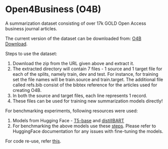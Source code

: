 
# Open4Business (O4B)
A summarization dataset consisting of over 17k GOLD Open Access business journal articles.

The current version of the dataset can be downloaded from: [O4B Download](https://drive.google.com/file/d/1VTuZ1krtDfgyhfIUVWmG9PdjJst8pc7S/view?usp=sharing).

Steps to use the dataset:

 1. Download the zip from the URL given above and extract it.
 2. The extracted directory will contain 7 files - 1 source and 1 target file for each of the splits, namely train, dev and test. For instance, for training set the file names will be train.source and train.target. The additional file called refs.bib consist of the bibtex reference for the articles used for creating O4B. 
 3. In both the source and target files, each line represents 1 record. 
 4. These files can be used for training new summarization models directly!
 
For benchmarking experiments, following resources were used:
1. Models from Hugging Face - [T5-base](https://huggingface.co/t5-base) and [distillBART](https://huggingface.co/sshleifer/distilbart-cnn-12-6)
2. For benchmarking the above models use these [steps](https://github.com/huggingface/transformers/tree/master/examples/seq2seq).
Please refer to HuggingFace documentation for any issues with fine-tuning the models.

For code re-use, refer [this](DatasetGeneration.md).
